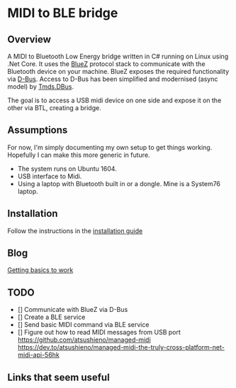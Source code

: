# MIDI to BLE bridge
## Overview
A MIDI to Bluetooth Low Energy bridge written in C# running on Linux using .Net Core.
It uses the [BlueZ](www.bluez.org) protocol stack to communicate with the Bluetooth device on your machine.
BlueZ exposes the required functionality via [D-Bus](https://www.freedesktop.org/wiki/Software/dbus/).
Access to D-Bus has been simplified and modernised (async model) by [Tmds.DBus](https://github.com/tmds/Tmds.DBus).

The goal is to access a USB midi device on one side and expose it on the other via BTL, creating a bridge.

## Assumptions
For now, I'm simply documenting my own setup to get things working. Hopefully I can make this more generic in future.
* The system runs on Ubuntu 1604.
* USB interface to Midi.
* Using a laptop with Bluetooth built in or a dongle. Mine is a System76 laptop.

## Installation
Follow the instructions in the [installation guide](install.md)

## Blog

[Getting basics to work](blog/001-getting-anything-to-work.md)

## TODO
- [] Communicate with BlueZ via D-Bus
- [] Create a BLE service
- [] Send basic MIDI command via BLE service
- [] Figure out how to read MIDI messages from USB port
    https://github.com/atsushieno/managed-midi
    https://dev.to/atsushieno/managed-midi-the-truly-cross-platform-net-midi-api-56hk

## Links that seem useful



